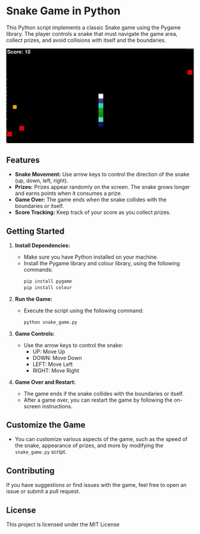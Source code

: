 # Snake Game in Python



This Python script implements a classic Snake game using the Pygame library. The player controls a snake that must navigate the game area, collect prizes, and avoid collisions with itself and the boundaries.

![Snake Game Preview](preview/demo.gif)

## Features

- **Snake Movement:** Use arrow keys to control the direction of the snake (up, down, left, right).
- **Prizes:** Prizes appear randomly on the screen. The snake grows longer and earns points when it consumes a prize.
- **Game Over:** The game ends when the snake collides with the boundaries or itself.
- **Score Tracking:** Keep track of your score as you collect prizes.

## Getting Started

1. **Install Dependencies:**
   - Make sure you have Python installed on your machine.
   - Install the Pygame library and colour library, using the following commands:
     ```bash
     pip install pygame
     pip install colour
     ```

2. **Run the Game:**
   - Execute the script using the following command:
     ```bash
     python snake_game.py
     ```

3. **Game Controls:**
   - Use the arrow keys to control the snake:
     - UP: Move Up
     - DOWN: Move Down
     - LEFT: Move Left
     - RIGHT: Move Right

4. **Game Over and Restart:**
   - The game ends if the snake collides with the boundaries or itself.
   - After a game over, you can restart the game by following the on-screen instructions.

## Customize the Game

- You can customize various aspects of the game, such as the speed of the snake, appearance of prizes, and more by modifying the `snake_game.py` script.

## Contributing

If you have suggestions or find issues with the game, feel free to open an issue or submit a pull request.

## License

This project is licensed under the MIT License
